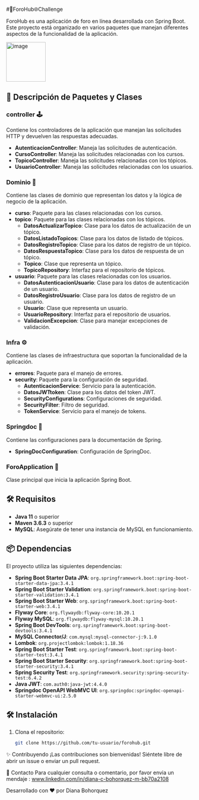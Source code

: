 #📣ForoHub🌐Challenge

ForoHub es una aplicación de foro en línea desarrollada con Spring Boot. Este proyecto está organizado en varios paquetes que manejan diferentes aspectos de la funcionalidad de la aplicación.

<img width="106" alt="image" src="https://github.com/user-attachments/assets/82219cfa-e61d-43d8-9095-edc6ca8d3a88" />


## 📂 Descripción de Paquetes y Clases

### controller 🕹️
Contiene los controladores de la aplicación que manejan las solicitudes HTTP y devuelven las respuestas adecuadas.

- **AutenticacionController**: Maneja las solicitudes de autenticación.
- **CursoController**: Maneja las solicitudes relacionadas con los cursos.
- **TopicoController**: Maneja las solicitudes relacionadas con los tópicos.
- **UsuarioController**: Maneja las solicitudes relacionadas con los usuarios.

### Dominio 💼
Contiene las clases de dominio que representan los datos y la lógica de negocio de la aplicación.

- **curso**: Paquete para las clases relacionadas con los cursos.
- **topico**: Paquete para las clases relacionadas con los tópicos.
  - **DatosActualizarTopico**: Clase para los datos de actualización de un tópico.
  - **DatosListadoTopicos**: Clase para los datos de listado de tópicos.
  - **DatosRegistroTopico**: Clase para los datos de registro de un tópico.
  - **DatosRespuestaTopico**: Clase para los datos de respuesta de un tópico.
  - **Topico**: Clase que representa un tópico.
  - **TopicoRepository**: Interfaz para el repositorio de tópicos.
- **usuario**: Paquete para las clases relacionadas con los usuarios.
  - **DatosAutenticacionUsuario**: Clase para los datos de autenticación de un usuario.
  - **DatosRegistroUsuario**: Clase para los datos de registro de un usuario.
  - **Usuario**: Clase que representa un usuario.
  - **UsuarioRepository**: Interfaz para el repositorio de usuarios.
  - **ValidacionExcepcion**: Clase para manejar excepciones de validación.

### Infra ⚙️
Contiene las clases de infraestructura que soportan la funcionalidad de la aplicación.

- **errores**: Paquete para el manejo de errores.
- **security**: Paquete para la configuración de seguridad.
  - **AutenticacionService**: Servicio para la autenticación.
  - **DatosJWTtoken**: Clase para los datos del token JWT.
  - **SecurityConfigurations**: Configuraciones de seguridad.
  - **SecurityFilter**: Filtro de seguridad.
  - **TokenService**: Servicio para el manejo de tokens.

### Springdoc 📄
Contiene las configuraciones para la documentación de Spring.

- **SpringDocConfiguration**: Configuración de SpringDoc.

### ForoApplication 🚀
Clase principal que inicia la aplicación Spring Boot.

## 🛠️ Requisitos

- **Java 11** o superior
- **Maven 3.6.3** o superior
- **MySQL**: Asegúrate de tener una instancia de MySQL en funcionamiento.

## 📦 Dependencias

El proyecto utiliza las siguientes dependencias:

- **Spring Boot Starter Data JPA**: `org.springframework.boot:spring-boot-starter-data-jpa:3.4.1`
- **Spring Boot Starter Validation**: `org.springframework.boot:spring-boot-starter-validation:3.4.1`
- **Spring Boot Starter Web**: `org.springframework.boot:spring-boot-starter-web:3.4.1`
- **Flyway Core**: `org.flywaydb:flyway-core:10.20.1`
- **Flyway MySQL**: `org.flywaydb:flyway-mysql:10.20.1`
- **Spring Boot DevTools**: `org.springframework.boot:spring-boot-devtools:3.4.1`
- **MySQL Connector/J**: `com.mysql:mysql-connector-j:9.1.0`
- **Lombok**: `org.projectlombok:lombok:1.18.36`
- **Spring Boot Starter Test**: `org.springframework.boot:spring-boot-starter-test:3.4.1`
- **Spring Boot Starter Security**: `org.springframework.boot:spring-boot-starter-security:3.4.1`
- **Spring Security Test**: `org.springframework.security:spring-security-test:6.4.2`
- **Java JWT**: `com.auth0:java-jwt:4.4.0`
- **Springdoc OpenAPI WebMVC UI**: `org.springdoc:springdoc-openapi-starter-webmvc-ui:2.5.0`

## 🛠️ Instalación

1. Clona el repositorio:
   ```bash
   git clone https://github.com/tu-usuario/forohub.git

✨ Contribuyendo ¡Las contribuciones son bienvenidas! Siéntete libre de abrir un issue o enviar un pull request.

💬 Contacto Para cualquier consulta o comentario, por favor envia un mendaje : www.linkedin.com/in/diana-c-bohorquez-m-bb70a2108

Desarrollado con ❤️ por Diana Bohorquez

